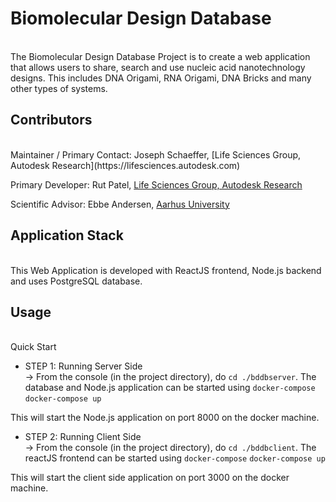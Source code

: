 # Biomolecular Design Database
<br/>
The Biomolecular Design Database Project is to create a web application that allows users to share, search and use nucleic acid nanotechnology designs. This includes DNA Origami, RNA Origami, DNA Bricks and many other types of systems.

## Contributors
<br />
Maintainer / Primary Contact:  Joseph Schaeffer, [Life Sciences Group, Autodesk Research](https://lifesciences.autodesk.com)  

Primary Developer: Rut Patel, [Life Sciences Group, Autodesk Research](https://lifesciences.autodesk.com)   

Scientific Advisor: Ebbe Andersen, [Aarhus University](http://bion.au.dk/)  


## Application Stack
<br /> 
This Web Application is developed with ReactJS frontend, Node.js backend and uses PostgreSQL database.

## Usage
<br />
Quick Start

* STEP 1: Running Server Side <br />
-> From the console (in the project directory), do `cd ./bddbserver`. The database and Node.js application can be started using `docker-compose` 
`docker-compose up`

This will start the Node.js application on port 8000 on the docker machine. 

* STEP 2: Running Client Side <br />
-> From the console (in the project directory), do `cd ./bddbclient`. The reactJS frontend can be started using `docker-compose` 
`docker-compose up`

This will start the client side application on port 3000 on the docker machine. 

